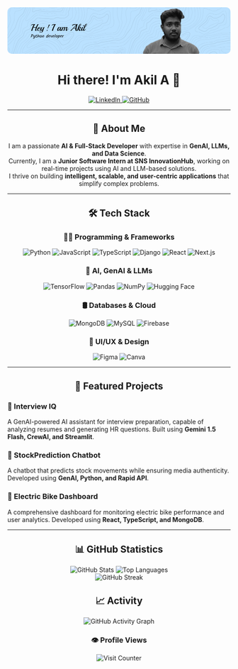 <div align="center">
  <img src="github-header-image.png" alt="header image" style="border-radius: 10px;" />
</div>





<h1 align="center">Hi there! I'm Akil A 👋</h1>

<div align="center">
  <a href="https://www.linkedin.com/in/akil-a-" target="_blank">
    <img src="https://img.shields.io/static/v1?message=LinkedIn&logo=linkedin&label=&color=0077B5&logoColor=white&labelColor=&style=for-the-badge" height="30" alt="LinkedIn" />
  </a>
  <a href="https://github.com/akillabs" target="_blank">
    <img src="https://img.shields.io/static/v1?message=GitHub&logo=github&label=&color=181717&logoColor=white&labelColor=&style=for-the-badge" height="30" alt="GitHub" />
  </a>
</div>

---

<h2 align="center">🚀 About Me</h2>

<p align="center">
I am a passionate <b>AI & Full-Stack Developer</b> with expertise in <b>GenAI, LLMs, and Data Science</b>.<br>
Currently, I am a <b>Junior Software Intern at SNS InnovationHub</b>, working on real-time projects using AI and LLM-based solutions.<br>
I thrive on building <b>intelligent, scalable, and user-centric applications</b> that simplify complex problems.
</p>

---

<h2 align="center">🛠️ Tech Stack</h2>

<h3 align="center">👨‍💻 Programming & Frameworks</h3>
<div align="center">
  <img src="https://cdn.jsdelivr.net/gh/devicons/devicon/icons/python/python-original.svg" height="45" alt="Python" />
  <img src="https://cdn.jsdelivr.net/gh/devicons/devicon/icons/javascript/javascript-original.svg" height="45" alt="JavaScript" />
  <img src="https://cdn.jsdelivr.net/gh/devicons/devicon/icons/typescript/typescript-original.svg" height="45" alt="TypeScript" />
  <img src="https://cdn.jsdelivr.net/gh/devicons/devicon/icons/django/django-plain.svg" height="45" alt="Django" />
  <img src="https://cdn.jsdelivr.net/gh/devicons/devicon/icons/react/react-original.svg" height="45" alt="React" />
  <img src="https://cdn.jsdelivr.net/gh/devicons/devicon/icons/nextjs/nextjs-original.svg" height="45" alt="Next.js" />
</div>

<h3 align="center">🤖 AI, GenAI & LLMs</h3>
<div align="center">
  <img src="https://cdn.jsdelivr.net/gh/devicons/devicon/icons/tensorflow/tensorflow-original.svg" height="45" alt="TensorFlow" />
  <img src="https://cdn.jsdelivr.net/gh/devicons/devicon/icons/pandas/pandas-original.svg" height="45" alt="Pandas" />
  <img src="https://cdn.jsdelivr.net/gh/devicons/devicon/icons/numpy/numpy-original.svg" height="45" alt="NumPy" />
  <img src="https://huggingface.co/front/assets/huggingface_logo-noborder.svg" height="45" alt="Hugging Face" />
</div>

<h3 align="center">🛢️ Databases & Cloud</h3>
<div align="center">
  <img src="https://cdn.jsdelivr.net/gh/devicons/devicon/icons/mongodb/mongodb-original.svg" height="45" alt="MongoDB" />
  <img src="https://cdn.jsdelivr.net/gh/devicons/devicon/icons/mysql/mysql-original.svg" height="45" alt="MySQL" />
  <img src="https://cdn.jsdelivr.net/gh/devicons/devicon/icons/firebase/firebase-plain.svg" height="45" alt="Firebase" />
</div>

<h3 align="center">🎨 UI/UX & Design</h3>
<div align="center">
  <img src="https://cdn.jsdelivr.net/gh/devicons/devicon/icons/figma/figma-original.svg" height="45" alt="Figma" />
  <img src="https://cdn.jsdelivr.net/gh/devicons/devicon/icons/canva/canva-original.svg" height="45" alt="Canva" />
</div>

---

<h2 align="center">🚀 Featured Projects</h2>

<h3>📌 Interview IQ</h3>
<p>A GenAI-powered AI assistant for interview preparation, capable of analyzing resumes and generating HR questions. Built using <b>Gemini 1.5 Flash, CrewAI, and Streamlit</b>.</p>

<h3>📌 StockPrediction Chatbot</h3>
<p>A chatbot that predicts stock movements while ensuring media authenticity. Developed using <b>GenAI, Python, and Rapid API</b>.</p>

<h3>📌 Electric Bike Dashboard</h3>
<p>A comprehensive dashboard for monitoring electric bike performance and user analytics. Developed using <b>React, TypeScript, and MongoDB</b>.</p>

---

<h2 align="center">📊 GitHub Statistics</h2>

<div align="center">
  <img src="https://github-readme-stats.vercel.app/api?username=akillabs&show_icons=true&theme=dracula&hide_border=false&order=1" height="150" alt="GitHub Stats" />
  <img src="https://github-readme-stats.vercel.app/api/top-langs?username=akillabs&layout=compact&theme=dracula&hide_border=false&order=2" height="150" alt="Top Languages" />
</div>

<div align="center">
  <img src="https://github-readme-streak-stats.herokuapp.com?user=AkilLabs&theme=dracula" height="150" alt="GitHub Streak" />
</div>

<h2 align="center">📈 Activity</h2>

<div align="center">
  <img src="https://github-readme-activity-graph.vercel.app/graph?username=akillabs&theme=dracula" alt="GitHub Activity Graph" />
</div>

<h3 align="center">👁️ Profile Views</h3>

<div align="center">
  <img src="https://profile-counter.glitch.me/akillabs/count.svg?" alt="Visit Counter" />
</div>

